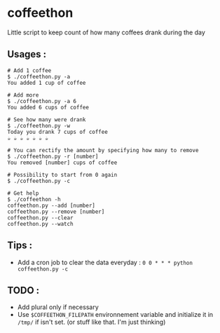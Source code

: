 # coffeethon
Little script to keep count of how many coffees drank during the day

## Usages :

```
# Add 1 coffee
$ ./coffeethon.py -a
You added 1 cup of coffee
```
```
# Add more
$ ./coffeethon.py -a 6
You added 6 cups of coffee
```
```
# See how many were drank
$ ./coffeethon.py -w
Today you drank 7 cups of coffee
☕️ ☕️ ☕️ ☕️ ☕️ ☕️ ☕️
```
```
# You can rectify the amount by specifying how many to remove
$ ./coffeethon.py -r [number]
You removed [number] cups of coffee
```
```
# Possibility to start from 0 again
$ ./coffeethon.py -c
```
```
# Get help
$ ./coffeethon -h
coffeethon.py --add [number]
coffeethon.py --remove [number]
coffeethon.py --clear
coffeethon.py --watch
```

## Tips :

- Add a cron job to clear the data everyday :
`0 0 * * * python coffeethon.py -c`

## TODO :

- Add plural only if necessary
- Use `$COFFEETHON_FILEPATH` environnement variable and initialize it in `/tmp/` if isn't set. (or stuff like that. I'm just thinking)
